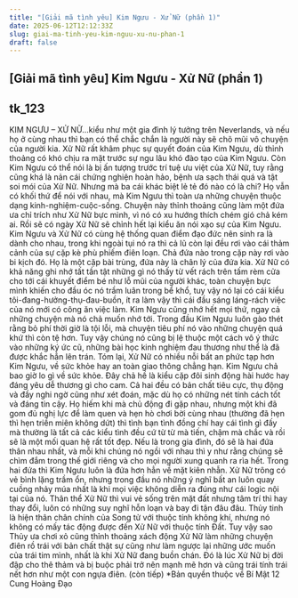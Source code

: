 ```yaml
---
title: "[Giải mã tình yêu] Kim Ngưu - Xử Nữ (phần 1)"
date: 2025-06-12T12:12:33Z
slug: giai-ma-tinh-yeu-kim-nguu-xu-nu-phan-1
draft: false
---
```


## [Giải mã tình yêu] Kim Ngưu - Xử Nữ (phần 1)

## tk_123

KIM NGƯU – XỬ NỮ​…kiểu như một gia đình lý tưởng trên Neverlands, và nếu họ ở cùng nhau thì bạn có thể chắc chắn là người này sẽ chõ mũi vô chuyện của người kia.
Xử Nữ rất khâm phục sự quyết đoán của Kim Ngưu, dù thỉnh thoảng có khó chịu ra mặt trước sự ngu lâu khó đào tạo của Kim Ngưu. Còn Kim Ngưu có thể nói là bị ấn tượng trước trí tuệ ưu việt của Xử Nữ, tuy rằng cũng khá là nản cái chứng nghiện hoàn hảo, bệnh ưa sạch thái quá và tật soi mói của Xử Nữ.
Nhưng mà ba cái khác biệt lẻ tẻ đó nào có là chi? Họ vẫn có khối thứ để nói với nhau, mà Kim Ngưu thì toàn ưa những chuyện thuộc dạng kinh-nghiệm-cuộc-sống. Chuyện này thỉnh thoảng cũng làm một đứa ưa chỉ trích như Xử Nữ bực mình, vì nó có xu hướng thích chém gió chả kém ai. Rồi sẽ có ngày Xử Nữ sẽ chỉnh hết lại kiểu ăn nói xạo sự của Kim Ngưu.
Kim Ngưu và Xử Nữ có cùng hệ thống quan điểm đạo đức nên sinh ra là dành cho nhau, trong khi ngoài tụi nó ra thì cả lũ còn lại đều rơi vào cái thảm cảnh của sự cặp kè phù phiếm điên loạn. Chả đứa nào trong cặp này rơi vào bi kịch đó. Họ là một cặp bài trùng, đứa này là chân lý của đứa kia. Xử Nữ có khả năng ghi nhớ tất tần tật những gì nó thấy từ vết rách trên tấm rèm cửa cho tới cái khuyết điểm bé như lỗ mũi của người khác, toàn chuyện bực mình khiến cho đầu óc nó trầm luân trong bể khổ, tuy vậy nó lại có cái kiểu tôi-đang-hưởng-thụ-đau-buồn, ít ra làm vậy thì cái đầu sáng láng-rách việc của nó mới có công ăn việc làm. Kim Ngưu cũng nhớ hết mọi thứ, ngay cả những chuyện mà nó chả muốn nhớ tới. Trong đầu Kim Ngưu luôn gào thét rằng bỏ phí thời giờ là tội lỗi, mà chuyện tiêu phí nó vào những chuyện quá khứ thì còn tệ hơn. Tuy vậy chúng nó cũng bị lệ thuộc một cách vô ý thức vào những ký ức cũ, những bài học kinh nghiệm đau thương như thể là đã được khắc hẳn lên trán. Tóm lại, Xử Nữ có nhiều nỗi bất an phức tạp hơn Kim Ngưu, về sức khỏe hay an toàn giao thông chẳng hạn. Kim Ngưu chả bao giờ lo gì về sức khỏe.
Đây chả hề là kiểu cặp đôi sinh động hài hước hay đáng yêu dễ thương gì cho cam. Cả hai đều có bản chất tiêu cực, thụ động và đầy nghi ngờ cũng như xét đoán, mặc dù họ có những nét tính cách tốt và đáng tin cậy. Họ hiếm khi mà chủ động đi gặp nhau, nhưng một khi đã gom đủ nghị lực để làm quen và hẹn hò chơi bời cùng nhau (thường đã hẹn thì hẹn triền miên không dứt) thì tình bạn tình đồng chí hay cái tình gì đấy mà thường là tất cả các kiểu tình đều cứ từ từ mà tiến, chậm mà chắc và rồi sẽ là một mối quan hệ rất tốt đẹp. Nếu là trong gia đình, đó sẽ là hai đứa thân nhau nhất, và mỗi khi chúng nó ngồi với nhau thì y như rằng chúng sẽ chìm đắm trong thế giới riêng và cho mọi người xung quanh ra rìa hết.
Trong hai đứa thì Kim Ngưu luôn là đứa hơn hẳn về mặt kiên nhẫn. Xử Nữ trông có vẻ bình lặng trầm ổn, nhưng trong đầu nó những ý nghĩ bất an luôn quay cuồng nhảy múa nhất là khi mọi việc không diễn ra đúng như cái logic nội tại của nó. Thân thể Xử Nữ thì vui vẻ sống trên mặt đất nhưng tâm trí thì hay thay đổi, luôn có những suy nghĩ hỗn loạn và bay đi tận đâu đâu. Thủy tinh là hiện thân chân chính của Song tử với thuộc tính không khí, nhưng nó không có mấy tác động được đến Xử Nữ với thuộc tính Đất. Tuy vậy sao Thủy ưa chơi xỏ cũng thỉnh thoảng xách động Xử Nữ làm những chuyện điên rồ trái với bản chất thật sự cũng như làm ngược lại những ước muốn của trái tim mình, nhất là khi Xử Nữ đang buồn chán. Đó là lúc Xử Nữ bị đời đập cho thê thảm và bị buộc phải trở nên mạnh mẽ hơn và cũng trái tính trái nết hơn như một con ngựa điên.
(còn tiếp)
*Bản quyền thuộc về  Bí Mật 12 Cung Hoàng Đạo